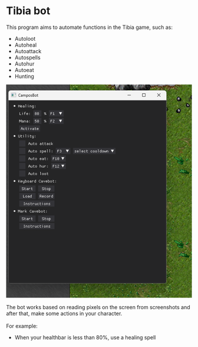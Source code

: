 <h1>Tibia bot</h1>
This program aims to automate functions in the Tibia game, such as: <br>
<ul>
  <li>Autoloot</li>
  <li>Autoheal</li>
  <li>Autoattack</li>
  <li>Autospells</li>
  <li>Autohur</li>
  <li>Autoeat</li>
  <li>Hunting</li>
</ul>
<img src='scripts/imgs/readmeImage.png'>

The bot works based on reading pixels on the screen from screenshots and after that, make some actions in your character.<br><br>
For example:<br>
- When your healthbar is less than 80%, use a healing spell
